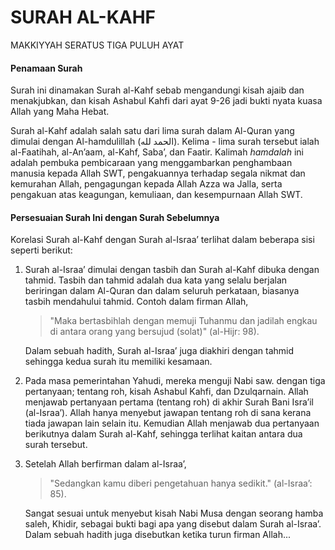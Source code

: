 # SURAH AL-KAHF

MAKKIYYAH SERATUS TIGA PULUH AYAT

#### Penamaan Surah

Surah ini dinamakan Surah al-Kahf sebab mengandungi kisah ajaib dan menakjubkan, dan kisah Ashabul Kahfi dari ayat 9-26 jadi bukti nyata kuasa Allah yang Maha Hebat.

Surah al-Kahf adalah salah satu dari lima surah dalam Al-Quran yang dimulai dengan Al-hamdulillah (الحمد لله). Kelima - lima surah tersebut ialah al-Faatihah, al-An’aam, al-Kahf, Saba’, dan Faatir. Kalimah _hamdalah_ ini adalah pembuka pembicaraan yang menggambarkan penghambaan manusia kepada Allah SWT, pengakuannya terhadap segala nikmat dan kemurahan Allah, pengagungan kepada Allah Azza wa Jalla, serta pengakuan atas keagungan, kemuliaan, dan kesempurnaan Allah SWT.

#### Persesuaian Surah Ini dengan Surah Sebelumnya

Korelasi Surah al-Kahf dengan Surah al-Israa’ terlihat dalam beberapa sisi seperti berikut:

1. Surah al-Israa’ dimulai dengan tasbih dan Surah al-Kahf dibuka dengan tahmid. Tasbih dan tahmid adalah dua kata yang selalu berjalan beriringan dalam Al-Quran dan dalam seluruh perkataan, biasanya tasbih mendahului tahmid. Contoh dalam firman Allah,

    > "Maka bertasbihlah dengan memuji Tuhanmu dan jadilah engkau di antara orang yang bersujud (solat)" (al-Hijr: 98).

    Dalam sebuah hadith, Surah al-Israa’ juga diakhiri dengan tahmid sehingga kedua surah itu memiliki kesamaan.

2. Pada masa pemerintahan Yahudi, mereka menguji Nabi saw. dengan tiga pertanyaan; tentang roh, kisah Ashabul Kahfi, dan Dzulqarnain. Allah menjawab pertanyaan pertama (tentang roh) di akhir Surah Bani Isra’il (al-Israa’). Allah hanya menyebut jawapan tentang roh di sana kerana tiada jawapan lain selain itu. Kemudian Allah menjawab dua pertanyaan berikutnya dalam Surah al-Kahf, sehingga terlihat kaitan antara dua surah tersebut.

3. Setelah Allah berfirman dalam al-Israa’,

    > "Sedangkan kamu diberi pengetahuan hanya sedikit." (al-Israa’: 85).

    Sangat sesuai untuk menyebut kisah Nabi Musa dengan seorang hamba saleh, Khidir, sebagai bukti bagi apa yang disebut dalam Surah al-Israa’. Dalam sebuah hadith juga disebutkan ketika turun firman Allah...
